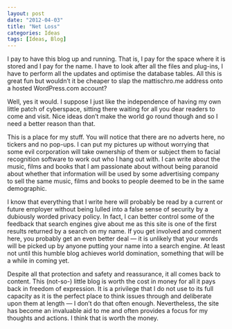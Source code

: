```yaml
---
layout: post
date: "2012-04-03"
title: "Net Loss"
categories: Ideas
tags: [Ideas, Blog]
---
```


I pay to have this blog up and running. That is, I pay for the space where it is stored and I pay for the name. I have to look after all the files and plug-ins, I have to perform all the updates and optimise the database tables. All this is great fun but wouldn’t it be cheaper to slap the mattischro.me address onto a hosted WordPress.com account?

Well, yes it would. I suppose I just like the independence of having my own little patch of cyberspace, sitting there waiting for all you dear readers to come and visit. Nice ideas don’t make the world go round though and so I need a better reason than that.

This is a place for my stuff. You will notice that there are no adverts here, no tickers and no pop-ups. I can put my pictures up without worrying that some evil corporation will take ownership of them or subject them to facial recognition software to work out who I hang out with. I can write about the music, films and books that I am passionate about without being paranoid about whether that information will be used by some advertising company to sell the same music, films and books to people deemed to be in the same demographic.

I know that everything that I write here will probably be read by a current or future employer without being lulled into a false sense of security by a dubiously worded privacy policy. In fact, I can better control some of the feedback that search engines give about me as this site is one of the first results returned by a search on my name. If you get involved and comment here, you probably get an even better deal — it is unlikely that your words will be picked up by anyone putting your name into a search engine. At least not until this humble blog achieves world domination, something that will be a while in coming yet.

Despite all that protection and safety and reassurance, it all comes back to content. This (not-so-) little blog is worth the cost in money for all it pays back in freedom of expression. It is a privilege that I do not use to its full capacity as it is the perfect place to think issues through and deliberate upon them at length — I don’t do that often enough. Nevertheless, the site has become an invaluable aid to me and often provides a focus for my thoughts and actions. I think that is worth the money.
